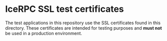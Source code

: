 # IceRPC SSL test certificates

The test applications in this repository use the SSL certificates found in this directory. These certificates are intended
for testing purposes and **must not** be used in a production environment.
